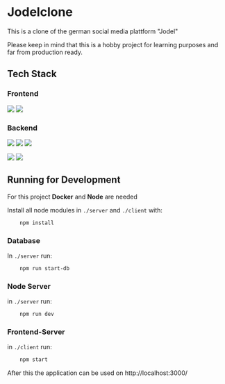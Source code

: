 # Jodelclone

This is a clone of the german social media plattform "Jodel"

Please keep in mind that this is a hobby project for learning purposes and far from production ready.

## Tech Stack

### Frontend

<img src="https://img.shields.io/badge/-typescript-grey?logo=typescript&style=for-the-badge" /> <img src="https://img.shields.io/badge/-react-grey?logo=react&style=for-the-badge"/>


### Backend

<img src="https://img.shields.io/badge/-typescript-grey?logo=typescript&style=for-the-badge" /> <img src="https://img.shields.io/badge/-node.JS-grey?logo=nodedotjs&style=for-the-badge" /> <img src="https://img.shields.io/badge/-express-grey?logo=express&style=for-the-badge" />

<img src="https://img.shields.io/badge/-mongo db-grey?logo=mongodb&style=for-the-badge"/> <img src="https://img.shields.io/badge/-Docker-grey?logo=docker&style=for-the-badge" />

## Running for Development

For this project **Docker** and **Node** are needed

Install all node modules in `./server` and `./client` with:

```bash
    npm install
```

### Database

In `./server` run:

```bash
    npm run start-db
```

### Node Server

in `./server` run:

```bash
    npm run dev
```

### Frontend-Server

in `./client` run:

```bash
    npm start
```

After this the application can be used on http://localhost:3000/
